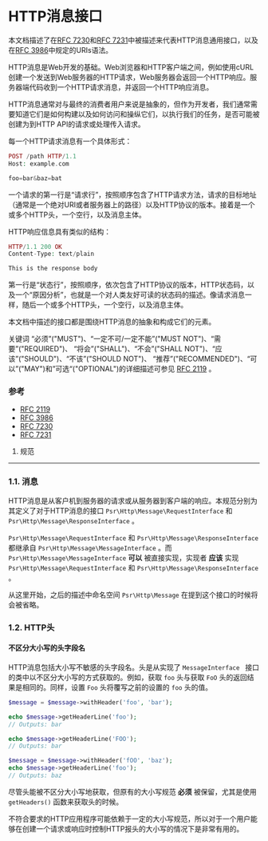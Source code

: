 HTTP消息接口
=====================

本文档描述了在[RFC 7230][]和[RFC 7231][]中被描述来代表HTTP消息通用接口，以及在[RFC 3986][]中规定的URIs语法。

[RFC 7230]:http://tools.ietf.org/html/rfc7230
[RFC 7231]:http://tools.ietf.org/html/rfc7231
[RFC 3986]:http://tools.ietf.org/html/rfc3986
[RFC 2119]: http://www.ietf.org/rfc/rfc2119.txt

HTTP消息是Web开发的基础。Web浏览器和HTTP客户端之间，例如使用cURL创建一个发送到Web服务器的HTTP请求，Web服务器会返回一个HTTP响应。服务器端代码收到一个HTTP请求消息，并返回一个HTTP响应消息。

HTTP消息通常对与最终的消费者用户来说是抽象的，但作为开发者，我们通常需要知道它们是如何构建以及如何访问和操纵它们，以执行我们的任务，是否可能被创建为到HTTP API的请求或处理传入请求。

每一个HTTP请求消息有一个具体形式：
```php
POST /path HTTP/1.1
Host: example.com

foo=bar&baz=bat
```
一个请求的第一行是“请求行”，按照顺序包含了HTTP请求方法，请求的目标地址（通常是一个绝对URI或者服务器上的路径）以及HTTP协议的版本。接着是一个或多个HTTP头，一个空行，以及消息主体。

HTTP响应信息具有类似的结构：
```php
HTTP/1.1 200 OK
Content-Type: text/plain

This is the response body
```
第一行是“状态行”，按照顺序，依次包含了HTTP协议的版本，HTTP状态码，以及一个“原因分析”，也就是一个对人类友好可读的状态码的描述。像请求消息一样，随后一个或多个HTTP头，一个空行，以及消息主体。

本文档中描述的接口都是围绕HTTP消息的抽象和构成它们的元素。

关键词 “必须”("MUST")、“一定不可/一定不能”("MUST NOT")、“需要”("REQUIRED")、
“将会”("SHALL")、“不会”("SHALL NOT")、“应该”("SHOULD")、“不该”("SHOULD NOT")、
“推荐”("RECOMMENDED")、“可以”("MAY")和”可选“("OPTIONAL")的详细描述可参见 [RFC 2119][] 。

### 参考
- [RFC 2119][]
- [RFC 3986][]
- [RFC 7230][]
- [RFC 7231][]

[RFC 2119]:http://tools.ietf.org/html/rfc2119
[RFC 3986]:http://tools.ietf.org/html/rfc3986
[RFC 7230]:http://tools.ietf.org/html/rfc7230
[RFC 7231]:http://tools.ietf.org/html/rfc7231

1. 规范
--------

### 1.1. 消息

HTTP消息是从客户机到服务器的请求或从服务器到客户端的响应。本规范分别为其定义了对于HTTP消息的接口 `Psr\Http\Message\RequestInterface` 和 `Psr\Http\Message\ResponseInterface` 。

`Psr\Http\Message\RequestInterface` 和     `Psr\Http\Message\ResponseInterface` 都继承自 `Psr\Http\Message\MessageInterface` 。而 `Psr\Http\Message\MessageInterface` **可以** 被直接实现，实现者 **应该** 实现 `Psr\Http\Message\RequestInterface` 和     `Psr\Http\Message\ResponseInterface` 。

从这里开始，之后的描述中命名空间 `Psr\Http\Message` 在提到这个接口的时候将会被省略。

### 1.2. HTTP头

#### 不区分大小写的头字段名

HTTP消息包括大小写不敏感的头字段名。头是从实现了 `MessageInterface ` 接口的类中以不区分大小写的方式获取的。例如，获取 `foo` 头与获取 `FoO` 头的返回结果是相同的。同样，设置 `Foo` 头将覆写之前的设置的 `foo` 头的值。

```php
$message = $message->withHeader('foo', 'bar');

echo $message->getHeaderLine('foo');
// Outputs: bar

echo $message->getHeaderLine('FOO');
// Outputs: bar

$message = $message->withHeader('fOO', 'baz');
echo $message->getHeaderLine('foo');
// Outputs: baz
```
尽管头能被不区分大小写地获取，但原有的大小写规范 **必须** 被保留，尤其是使用 `getHeaders()` 函数来获取头的时候。

不符合要求的HTTP应用程序可能依赖于一定的大小写规范，所以对于一个用户能够在创建一个请求或响应时控制HTTP报头的大小写的情况下是非常有用的。
